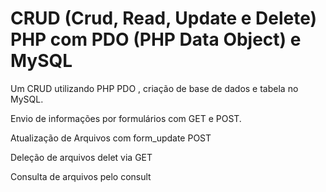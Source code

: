 # CRUD (Crud, Read, Update e Delete) PHP com PDO (PHP Data Object) e MySQL
<p>Um CRUD utilizando PHP PDO , criação de base de dados e tabela no MySQL.</p>
<p>Envio de informações por formulários com GET e POST.</p>
<p>Atualização de Arquivos com form_update POST</p>
<p>Deleção de arquivos delet via GET</p>
<p>Consulta de arquivos pelo consult</p>
